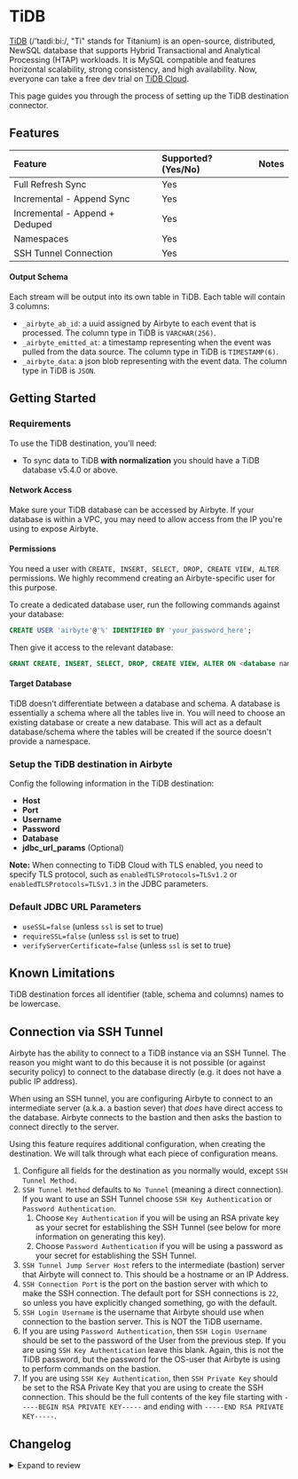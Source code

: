 # TiDB

[TiDB](https://github.com/pingcap/tidb) (/’taɪdiːbi:/, "Ti" stands for Titanium) is an open-source, distributed, NewSQL database that supports Hybrid Transactional and Analytical Processing (HTAP) workloads. It is MySQL compatible and features horizontal scalability, strong consistency, and high availability. Now, everyone can take a free dev trial on [TiDB Cloud](https://en.pingcap.com/tidb-cloud/).

This page guides you through the process of setting up the TiDB destination connector.

## Features

| Feature                        | Supported?\(Yes/No\) | Notes |
| :----------------------------- | :------------------- | :---- |
| Full Refresh Sync              | Yes                  |       |
| Incremental - Append Sync      | Yes                  |       |
| Incremental - Append + Deduped | Yes                  |       |
| Namespaces                     | Yes                  |       |
| SSH Tunnel Connection          | Yes                  |       |

#### Output Schema

Each stream will be output into its own table in TiDB. Each table will contain 3 columns:

- `_airbyte_ab_id`: a uuid assigned by Airbyte to each event that is processed. The column type in TiDB is `VARCHAR(256)`.
- `_airbyte_emitted_at`: a timestamp representing when the event was pulled from the data source. The column type in TiDB is `TIMESTAMP(6)`.
- `_airbyte_data`: a json blob representing with the event data. The column type in TiDB is `JSON`.

## Getting Started

### Requirements

To use the TiDB destination, you'll need:

- To sync data to TiDB **with normalization** you should have a TiDB database v5.4.0 or above.

#### Network Access

Make sure your TiDB database can be accessed by Airbyte. If your database is within a VPC, you may need to allow access from the IP you're using to expose Airbyte.

#### **Permissions**

You need a user with `CREATE, INSERT, SELECT, DROP, CREATE VIEW, ALTER` permissions. We highly recommend creating an Airbyte-specific user for this purpose.

To create a dedicated database user, run the following commands against your database:

```sql
CREATE USER 'airbyte'@'%' IDENTIFIED BY 'your_password_here';
```

Then give it access to the relevant database:

```sql
GRANT CREATE, INSERT, SELECT, DROP, CREATE VIEW, ALTER ON <database name>.* TO 'airbyte'@'%';
```

#### Target Database

TiDB doesn't differentiate between a database and schema. A database is essentially a schema where all the tables live in. You will need to choose an existing database or create a new database. This will act as a default database/schema where the tables will be created if the source doesn't provide a namespace.

### Setup the TiDB destination in Airbyte

Config the following information in the TiDB destination:

- **Host**
- **Port**
- **Username**
- **Password**
- **Database**
- **jdbc_url_params** (Optional)

**Note:** When connecting to TiDB Cloud with TLS enabled, you need to specify TLS protocol, such as `enabledTLSProtocols=TLSv1.2` or `enabledTLSProtocols=TLSv1.3` in the JDBC parameters.

### Default JDBC URL Parameters

- `useSSL=false` (unless `ssl` is set to true)
- `requireSSL=false` (unless `ssl` is set to true)
- `verifyServerCertificate=false` (unless `ssl` is set to true)

## Known Limitations

TiDB destination forces all identifier \(table, schema and columns\) names to be lowercase.

## Connection via SSH Tunnel

Airbyte has the ability to connect to a TiDB instance via an SSH Tunnel. The reason you might want to do this because it is not possible \(or against security policy\) to connect to the database directly \(e.g. it does not have a public IP address\).

When using an SSH tunnel, you are configuring Airbyte to connect to an intermediate server \(a.k.a. a bastion sever\) that _does_ have direct access to the database. Airbyte connects to the bastion and then asks the bastion to connect directly to the server.

Using this feature requires additional configuration, when creating the destination. We will talk through what each piece of configuration means.

1. Configure all fields for the destination as you normally would, except `SSH Tunnel Method`.
2. `SSH Tunnel Method` defaults to `No Tunnel` \(meaning a direct connection\). If you want to use an SSH Tunnel choose `SSH Key Authentication` or `Password Authentication`.
   1. Choose `Key Authentication` if you will be using an RSA private key as your secret for establishing the SSH Tunnel \(see below for more information on generating this key\).
   2. Choose `Password Authentication` if you will be using a password as your secret for establishing the SSH Tunnel.
3. `SSH Tunnel Jump Server Host` refers to the intermediate \(bastion\) server that Airbyte will connect to. This should be a hostname or an IP Address.
4. `SSH Connection Port` is the port on the bastion server with which to make the SSH connection. The default port for SSH connections is `22`, so unless you have explicitly changed something, go with the default.
5. `SSH Login Username` is the username that Airbyte should use when connection to the bastion server. This is NOT the TiDB username.
6. If you are using `Password Authentication`, then `SSH Login Username` should be set to the password of the User from the previous step. If you are using `SSH Key Authentication` leave this blank. Again, this is not the TiDB password, but the password for the OS-user that Airbyte is using to perform commands on the bastion.
7. If you are using `SSH Key Authentication`, then `SSH Private Key` should be set to the RSA Private Key that you are using to create the SSH connection. This should be the full contents of the key file starting with `-----BEGIN RSA PRIVATE KEY-----` and ending with `-----END RSA PRIVATE KEY-----`.

## Changelog

<details>
  <summary>Expand to review</summary>

| Version | Date       | Pull Request                                               | Subject                                                                                       |
| :------ | :--------- | :--------------------------------------------------------- | :-------------------------------------------------------------------------------------------- |
| 0.1.4   | 2023-06-21 | [\#27555](https://github.com/airbytehq/airbyte/pull/27555) | Reduce image size                                                                             |
| 0.1.3   | 2023-06-05 | [\#27025](https://github.com/airbytehq/airbyte/pull/27025) | Internal code change for future development (install normalization packages inside connector) |
| 0.1.2   | 2023-05-23 | [\#19109](https://github.com/airbytehq/airbyte/pull/19109) | Enabled Append Dedub mode                                                                     |
| 0.1.1   | 2023-04-04 | [\#24604](https://github.com/airbytehq/airbyte/pull/24604) | Support for destination checkpointing                                                         |
| 0.1.0   | 2022-08-12 | [\#15592](https://github.com/airbytehq/airbyte/pull/15592) | Added TiDB destination.                                                                       |

</details>